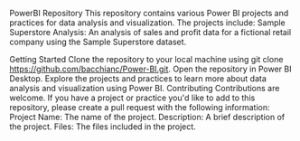 PowerBI Repository
This repository contains various Power BI projects and practices for data analysis and visualization. The projects include:
Sample Superstore Analysis: An analysis of sales and profit data for a fictional retail company using the Sample Superstore dataset.

Getting Started
Clone the repository to your local machine using git clone https://github.com/bacchianc/Power-BI.git.
Open the repository in Power BI Desktop.
Explore the projects and practices to learn more about data analysis and visualization using Power BI.
Contributing
Contributions are welcome. If you have a project or practice you'd like to add to this repository, please create a pull request with the following information:
Project Name: The name of the project.
Description: A brief description of the project.
Files: The files included in the project.
